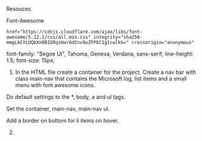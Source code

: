Resouces

Font-Awesome

```
href="https://cdnjs.cloudflare.com/ajax/libs/font-awesome/5.12.1/css/all.min.css" integrity="sha256-mmgLkCYLUQbXn0B1SRqzHar6dCnv9oZFPEC1g1cwlkk=" crossorigin="anonymous"
```

font-family: "Segoe UI", Tahoma, Geneva, Verdana, sans-serif;
line-height: 1.5;
font-size: 15px;

1. In the HTML file create a container for the project. Create a nav bar with class main-nav that contains the Microsoft log, list items and a small menu with font awesome icons.

Do default settings to the \*, body, a and ul tags.

Set the container, main-nav, main-nav ul.

Add a border on bottom for li items on hover.

2.
